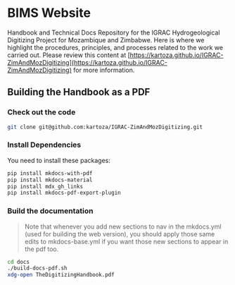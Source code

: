 # BIMS Website

Handbook and Technical Docs Repository for the IGRAC Hydrogeological Digitizing Project for Mozambique and Zimbabwe. Here is where we highlight the procedures, principles, and processes related to the work we carried out. Please review this content at [https://kartoza.github.io/IGRAC-ZimAndMozDigitizing](https://kartoza.github.io/IGRAC-ZimAndMozDigitizing) for more information.

## Building the Handbook as a PDF

### Check out the code

```bash
git clone git@github.com:kartoza/IGRAC-ZimAndMozDigitizing.git
```

### Install Dependencies

You need to install these packages:

```bash
pip install mkdocs-with-pdf
pip install mkdocs-material
pip install mdx_gh_links
pip install mkdocs-pdf-export-plugin
```

### Build the documentation

> Note that whenever you add new sections to nav in the mkdocs.yml
> (used for building the web version), you should apply those same
> edits to mkdocs-base.yml if you want those new sections to appear
> in the pdf too.

```bash
cd docs
./build-docs-pdf.sh
xdg-open TheDigitizingHandbook.pdf
```
